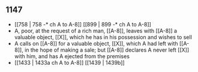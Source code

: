 ## 1147
- [[758 | 758 -* ch A to A-8]] [[899 | 899 -* ch A to A-8]] 
- A, poor, at the request of a rich man, [[A-8]], leaves with [[A-8]] a valuable object, [[X]], which he has in his possession and wishes to sell
- A calls on [[A-8]] for a valuable object, [[X]], which A had left with [[A-8]], in the hope of making a sale; but [[A-8]] declares A never left [[X]] with him, and has A ejected from the premises
- [[1433 | 1433a ch A to A-8]] [[1439 | 1439b]] 

